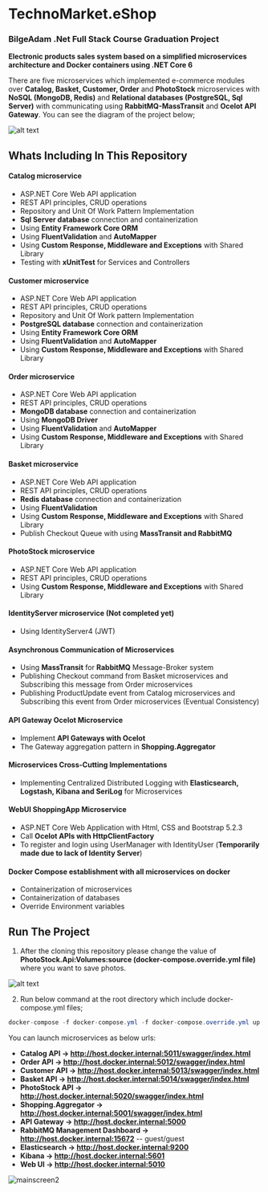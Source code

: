 # TechnoMarket.eShop


### BilgeAdam .Net Full Stack Course Graduation Project
**Electronic products sales system based on a simplified microservices architecture and Docker containers using .NET Core 6**

There are five microservices which implemented e-commerce modules over **Catalog, Basket, Customer, Order** and **PhotoStock** microservices with **NoSQL (MongoDB, Redis)** and **Relational databases (PostgreSQL, Sql Server)** with communicating using **RabbitMQ-MassTransit** and **Ocelot API Gateway**. You can see the diagram of the project below;

![alt text](https://i.ibb.co/XVBh0D8/project-architecture.jpg)

## Whats Including In This Repository

#### Catalog microservice
* ASP.NET Core Web API application 
* REST API principles, CRUD operations
* Repository and Unit Of Work Pattern Implementation
* **Sql Server database** connection and containerization
* Using **Entity Framework Core ORM**
* Using **FluentValidation** and **AutoMapper**
* Using **Custom Response, Middleware and Exceptions** with Shared Library
* Testing with **xUnitTest** for Services and Controllers

#### Customer microservice
* ASP.NET Core Web API application 
* REST API principles, CRUD operations
* Repository and Unit Of Work pattern Implementation
* **PostgreSQL database** connection and containerization
* Using **Entity Framework Core ORM**
* Using **FluentValidation** and **AutoMapper**
* Using **Custom Response, Middleware and Exceptions** with Shared Library

#### Order microservice
* ASP.NET Core Web API application 
* REST API principles, CRUD operations
* **MongoDB database** connection and containerization
* Using **MongoDB Driver**
* Using **FluentValidation** and **AutoMapper**
* Using **Custom Response, Middleware and Exceptions** with Shared Library

#### Basket microservice
* ASP.NET Core Web API application 
* REST API principles, CRUD operations
* **Redis database** connection and containerization
* Using **FluentValidation**
* Using **Custom Response, Middleware and Exceptions** with Shared Library
* Publish Checkout Queue with using **MassTransit and RabbitMQ**

#### PhotoStock microservice
* ASP.NET Core Web API application 
* REST API principles, CRUD operations
* Using **Custom Response, Middleware and Exceptions** with Shared Library

#### IdentityServer microservice (Not completed yet)
* Using IdentityServer4 (JWT)

#### Asynchronous Communication of Microservices
* Using **MassTransit** for **RabbitMQ** Message-Broker system
* Publishing Checkout command from Basket microservices and Subscribing this message from Order microservices
* Publishing ProductUpdate event from Catalog microservices and Subscribing this event from Order microservices (Eventual Consistency)

#### API Gateway Ocelot Microservice 
* Implement **API Gateways with Ocelot**
* The Gateway aggregation pattern in **Shopping.Aggregator**

#### Microservices Cross-Cutting Implementations
* Implementing Centralized Distributed Logging with **Elasticsearch, Logstash, Kibana and SeriLog** for Microservices

#### WebUI ShoppingApp Microservice
* ASP.NET Core Web Application with Html, CSS and Bootstrap 5.2.3
* Call **Ocelot APIs with HttpClientFactory**
* To register and login using UserManager with IdentityUser (**Temporarily made due to lack of Identity Server**)

#### Docker Compose establishment with all microservices on docker
* Containerization of microservices
* Containerization of databases
* Override Environment variables

## Run The Project

1. After the cloning this repository please change the value of **PhotoStock.Api:Volumes:source (docker-compose.override.yml file)** where you want to save photos.

![alt text](https://i.ibb.co/rtHKzbp/Revision.jpg)

2. Run below command at the root directory which include docker-compose.yml files;
```csharp
docker-compose -f docker-compose.yml -f docker-compose.override.yml up -d
```
You can launch microservices as below urls:
* **Catalog API -> http://host.docker.internal:5011/swagger/index.html**
* **Order API -> http://host.docker.internal:5012/swagger/index.html**
* **Customer API -> http://host.docker.internal:5013/swagger/index.html**
* **Basket API -> http://host.docker.internal:5014/swagger/index.html**
* **PhotoStock API -> http://host.docker.internal:5020/swagger/index.html**
* **Shopping.Aggregator -> http://host.docker.internal:5001/swagger/index.html**
* **API Gateway -> http://host.docker.internal:5000**
* **RabbitMQ Management Dashboard -> http://host.docker.internal:15672**   -- guest/guest
* **Elasticsearch -> http://host.docker.internal:9200**
* **Kibana -> http://host.docker.internal:5601**
* **Web UI -> http://host.docker.internal:5010**
                                	    
![mainscreen2](https://i.ibb.co/bbpdtsP/Untitled-1.jpg)
